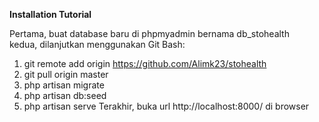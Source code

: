 <strong>Installation Tutorial</strong>

Pertama, buat database baru di phpmyadmin bernama db_stohealth <br>
kedua, dilanjutkan menggunakan Git Bash:
1. git remote add origin https://github.com/Alimk23/stohealth
2. git pull origin master
3. php artisan migrate
4. php artisan db:seed
5. php artisan serve
Terakhir, buka url http://localhost:8000/ di browser
